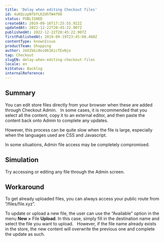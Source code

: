 ```yaml
---
title: 'Delay when editing Checkout files'
id: 4uKQzzpNfbYLKZdhTW4f0O
status: PUBLISHED
createdAt: 2019-09-16T17:25:55.922Z
updatedAt: 2022-12-22T20:45:22.907Z
publishedAt: 2022-12-22T20:45:22.907Z
firstPublishedAt: 2019-09-19T23:45:08.460Z
contentType: knownIssue
productTeam: Shopping
author: 2mXZkbi0oi061KicTExNjo
tag: Checkout
slugEN: delay-when-editing-checkout-files
locale: en
kiStatus: Backlog
internalReference: 
---
```


## Summary

You can edit store files directly from your browser when these are added through Checkout Admin.
 
In some cases, it is recommended that you select all the content, copy it to an external editor, and then paste the content back onto Admin to complete any updates.

However, this process can be quite slow when the file is large, especially when the languages used are CSS and Javascript.

In some situations, Admin file access may be completely compromised.

## Simulation

Try accessing or editing any file through the Admin screen.

## Workaround

To get already uploaded files, you can always access your public route from “/files/file.xyz”.

To update or upload a new file, the user can use the “Available” option in the menu __New >__ File __Upload__. In this case, simply fill in the destination name and select the file you want to upload.
 
However, if the file name already exists in the store, the new content will overwrite the previous one and complete the update as such.

